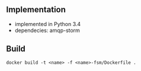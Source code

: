## Implementation
* implemented in Python 3.4
* dependecies: amqp-storm

## Build
`docker build -t <name> -f <name>-fsm/Dockerfile .`
